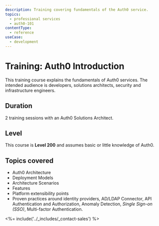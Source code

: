 ```yaml
---
description: Training covering fundamentals of the Auth0 service.
topics:
  - professional services
  - auth0-101
contentType:
  - reference
useCase:
  - development
---
```


# Training: Auth0 Introduction

This training course explains the fundamentals of Auth0 services. The intended audience is developers, solutions architects, security and infrastructure engineers.

## Duration

2 training sessions with an Auth0 Solutions Architect.

## Level

This course is **Level 200** and assumes basic or little knowledge of Auth0.

## Topics covered

* Auth0 Architecture
* Deployment Models
* Architecture Scenarios
* Features
* Platform extensibility points
* Proven practices around identity providers, AD/LDAP Connector, API Authentication and Authorization, Anomaly Detection, <dfn data-key="single-sign-on">Single Sign-on (SSO)</dfn>, Multi-factor Authentication.

<%= include('../_includes/_contact-sales') %>
